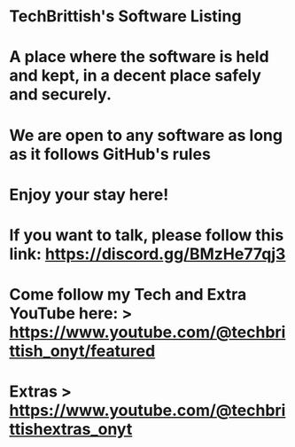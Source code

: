 # TechBrittish's Software Listing

# A place where the software is held and kept, in a decent place safely and securely.

# We are open to any software as long as it follows GitHub's rules

# Enjoy your stay here!

# If you want to talk, please follow this link: https://discord.gg/BMzHe77qj3

# Come follow my Tech and Extra YouTube here: > https://www.youtube.com/@techbrittish_onyt/featured
# Extras > https://www.youtube.com/@techbrittishextras_onyt
